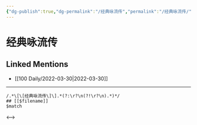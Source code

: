 ```yaml
---
{"dg-publish":true,"dg-permalink":"/经典咏流传","permalink":"/经典咏流传/"}
---
```


# 经典咏流传

## Linked Mentions
- [[100 Daily/2022-03-30\|2022-03-30]]


---

```expander
/.*\[\[经典咏流传\]\].*(?:\r?\n(?!\r?\n).*)*/
## [[$filename]]
$match
```

<-->
